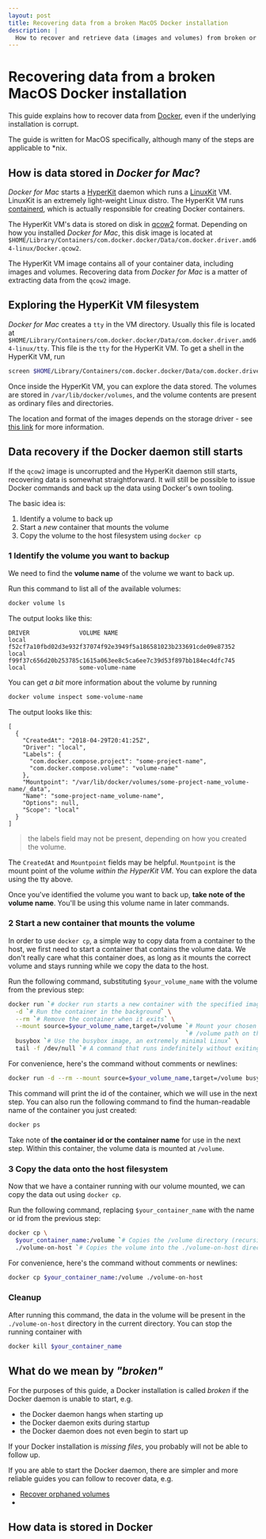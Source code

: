 ```yaml
---
layout: post
title: Recovering data from a broken MacOS Docker installation
description: |
  How to recover and retrieve data (images and volumes) from broken or corrupt MacOS Docker installation.
---
```


# Recovering data from a broken MacOS Docker installation

This guide explains how to recover data from [Docker](https://docs.docker.com/docker-for-mac/), even if the underlying installation is corrupt.

The guide is written for MacOS specifically, although many of the steps are applicable to *nix. 

## How is data stored in _Docker for Mac_?
_Docker for Mac_ starts a [HyperKit](https://github.com/moby/hyperkit) daemon which runs a [LinuxKit](https://github.com/linuxkit/linuxkit) VM. LinuxKit is an extremely light-weight Linux distro. The HyperKit VM runs [containerd](https://github.com/containerd/containerd), which is actually responsible for creating Docker containers.

The HyperKit VM's data is stored on disk in [qcow2](https://people.gnome.org/~markmc/qcow-image-format.html) format. Depending on how you installed _Docker for Mac_, this disk image is located at `$HOME/Library/Containers/com.docker.docker/Data/com.docker.driver.amd64-linux/Docker.qcow2`.

The HyperKit VM image contains all of your container data, including images and volumes. Recovering data from _Docker for Mac_ is a matter of extracting data from the `qcow2` image.

## Exploring the HyperKit VM filesystem
_Docker for Mac_ creates a `tty` in the VM directory. Usually this file is located at `$HOME/Library/Containers/com.docker.docker/Data/com.docker.driver.amd64-linux/tty`.
This file is the `tty` for the HyperKit VM. To get a shell in the HyperKit VM, run
```bash
screen $HOME/Library/Containers/com.docker.docker/Data/com.docker.driver.amd64-linux/tty
```

Once inside the HyperKit VM, you can explore the data stored.
The volumes are stored in `/var/lib/docker/volumes`, and the volume contents are present as ordinary files and directories.

The location and format of the images depends on the storage driver - see [this link](https://stackoverflow.com/questions/19234831/where-are-docker-images-stored-on-the-host-machine) for more information.

## Data recovery if the Docker daemon still starts
If the `qcow2` image is uncorrupted and the HyperKit daemon still starts, recovering data is somewhat straightforward. It will still be possible to issue Docker commands and back up the data using Docker's own tooling.

The basic idea is:
1. Identify a volume to back up
2. Start a _new_ container that mounts the volume
3. Copy the volume to the host filesystem using `docker cp`

### 1 Identify the volume you want to backup
We need to find the **volume name** of the volume we want to back up.

Run this command to list all of the available volumes:
```bash
docker volume ls
```

The output looks like this:
```
DRIVER              VOLUME NAME
local               f52cf7a10fbd02d3e932f37074f92e3949f5a186581023b233691cde09e87352
local               f99f37c656d20b253785c1615a063ee8c5ca6ee7c39d53f897bb184ec4dfc745
local               some-volume-name
```

You can get _a bit_ more information about the volume by running
```bash
docker volume inspect some-volume-name
```

The output looks like this:
```
[
  {
    "CreatedAt": "2018-04-29T20:41:25Z",
    "Driver": "local",
    "Labels": {
      "com.docker.compose.project": "some-project-name",
      "com.docker.compose.volume": "volume-name"
    },
    "Mountpoint": "/var/lib/docker/volumes/some-project-name_volume-name/_data",
    "Name": "some-project-name_volume-name",
    "Options": null,
    "Scope": "local"
  }
]
```
> the labels field may not be present, depending on how you created the volume.

The `CreatedAt` and `Mountpoint` fields may be helpful.
`Mountpoint` is the mount point of the volume _within the HyperKit VM_. You can explore the data using the tty above. 

Once you've identified the volume you want to back up, **take note of the volume name**. You'll be using this volume name in later commands.

### 2 Start a new container that mounts the volume
In order to use `docker cp`, a simple way to copy data from a container to the host, we first need to start a container that contains the volume data.
We don't really care what this container does, as long as it mounts the correct volume and stays running while we copy the data to the host.

Run the following command, substituting `$your_volume_name` with the volume from the previous step:
```bash
docker run `# docker run starts a new container with the specified image and command` \
  -d `# Run the container in the background` \
  --rm `# Remove the container when it exits` \
  --mount source=$your_volume_name,target=/volume `# Mount your chosen volume at the` \
                                                  `# /volume path on the containers filesystem` \
  busybox `# Use the busybox image, an extremely minimal Linux` \
  tail -f /dev/null `# A command that runs indefinitely without exiting`
```

For convenience, here's the command without comments or newlines:
```bash
docker run -d --rm --mount source=$your_volume_name,target=/volume busybox tail -f /dev/null
```

This command will print the id of the container, which we will use in the next step.
You can also run the following command to find the human-readable name of the container you just created:
```bash
docker ps
```

Take note of **the container id or the container name** for use in the next step.
Within this container, the volume data is mounted at `/volume`.

### 3 Copy the data onto the host filesystem
Now that we have a container running with our volume mounted, we can copy the data out using `docker cp`.

Run the following command, replacing `$your_container_name` with the name or id from the previous step:
```bash
docker cp \
  $your_container_name:/volume `# Copies the /volume directory (recursively) from the container` \
  ./volume-on-host `# Copies the volume into the ./volume-on-host directory on the host` \
```

For convenience, here's the command without comments or newlines:
```bash
docker cp $your_container_name:/volume ./volume-on-host
```

### Cleanup
After running this command, the data in the volume will be present in the `./volume-on-host` directory in the current directory.
You can stop the running container with 
```bash
docker kill $your_container_name
```

## What do we mean by _"broken"_

For the purposes of this guide, a Docker installation is called _broken_ if the Docker daemon is unable to start, e.g.
* the Docker daemon hangs when starting up
* the Docker daemon exits during startup
* the Docker daemon does not even begin to start up

If your Docker installation is _missing files_, you probably will not be able to follow up.

If you are able to start the Docker daemon, there are simpler and more reliable guides you can follow to recover data, e.g.
* [Recover orphaned volumes](http://blog.idetailaid.co.uk/how-to-recover-an-orphaned-docker-volume-for-a-data-container/)
* 

## How data is stored in Docker
